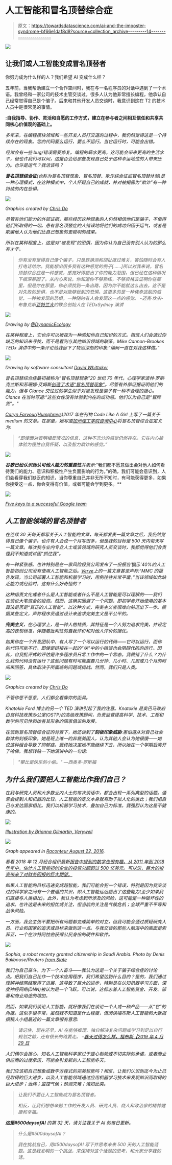 # 人工智能和冒名顶替综合症

> 原文：<https://towardsdatascience.com/ai-and-the-imposter-syndrome-bf66e1daf8d8?source=collection_archive---------14----------------------->

![](img/7a4a3001c6016cae340aaf360e57de64.png)

## 让我们或人工智能变成冒名顶替者

你努力成为什么样的人？我们希望 AI 变成什么样？

五年前，当我帮助建立一个合作空间时，我在与一名程序员的对话中遇到了一个术语。我曾经和一家公司的技术主管交谈过，很多人认为他非常擅长编程，他承认自己经常觉得自己是个骗子。后来和其他开发人员交谈时，我意识到这在 T2 的技术人员中是很常见的事情。

**:自我指导、协作、灵活和自愿的工作方式，建立在参与者之间相互信任和共享共同核心价值观的基础上。**

*多年来，在编程模块领域和一些开发人员打交道的过程中，我仍然觉得这是一个持续存在的现象。您的代码要么运行，要么不运行。当它运行时，可能会出错。*

*经常会有一些 bug/错误需要修复。编程的薪水更高，这可能会带来更高的生活水平，但也许我们可以问，这是否会给那些发现自己处于这种幸运地位的人带来压力。也许是运气？我活该吗？*

***冒名顶替综合征**(也称为冒名顶替现象、冒名顶替、欺诈综合征或冒名顶替体验)是一种心理模式，在这种模式中，个人怀疑自己的成就，并对被揭露为“欺诈”有一种持续的内在恐惧。*

*![](img/3f130c792ccaedd1a5cc0c3f0bd97c15.png)*

*Graphics created by [Chris Do](https://medium.com/u/e7df903c6cf5?source=post_page-----bf66e1daf8d8--------------------------------)*

*尽管有他们能力的外部证据，那些经历这种现象的人仍然相信他们是骗子，不值得他们所取得的一切。患有冒名顶替症的人错误地将他们的成功归因于运气，或者是欺骗他人认为他们比自己想象的更聪明的结果。*

*所以在某种程度上，这是对“被发现”的恐惧，因为你认为自己没有别人认为的那么有才华。*

> *你有没有觉得自己像个骗子，只是靠猜测和胡扯度过难关，害怕随时会有人打电话给你。我能想出很多我有这种感觉的例子[……]所以对我来说，冒名顶替综合症是一种感觉，感觉好得超出了你的能力范围，但已经在这种情况下根深蒂固了。从内心来说，你知道你不够熟练，不够资格去证明你在那里，但是你在那里，你必须找到一条出路，因为你不能就这么出去。这不是对失败的恐惧，也不是对能够做到的恐惧。这更多的是一种侥幸逃脱的感觉，一种被发现的恐惧，一种随时有人会发现这一点的感觉。
> -迈克·坎农-布鲁克斯[亚特兰大](https://www.atlassian.com/)的联合创始人在 TEDxSydney 演讲*

*![](img/f124591f659d92f06e76507e31cc19df.png)*

*Drawing by [@DynamicEcology](https://dynamicecology.wordpress.com/2017/10/18/imposter-syndrome-and-cognitive-distortions-some-thoughts-and-poorly-drawn-cartoons/)*

*在某种程度上，它也许可以被视为一种感知你自己知识的方式。相信人们会通过你缺乏的知识来寻找，而不是看到与其他知识领域的联系。Mike Cannon-Brookes TEDx 演讲中的一条评论给我留下了特别深刻的印象:“编码一直在对我这样做。”*

*![](img/ac5f15b2e3fd98569bf3d9f6c74b854d.png)*

*Drawing by software consultant [David Whittaker](https://twitter.com/rundavidrun?lang=en&lang=en)*

*冒名顶替综合症最初被称为“冒名顶替现象”20 世纪 70 年代，心理学家波林·罗斯·克兰斯和苏珊娜·艾姆斯[创造了术语“冒名顶替现象”](http://www.apa.org/gradpsych/2013/11/fraud.aspx?utm_source=zapier.com&utm_medium=referral&utm_campaign=zapier)。尽管有外部证据证明他们的能力，但与 Clance 交往过的学生似乎对被发现是骗子有一种不合理的担心。Clance 在当时写道:“这些女性没有体验到内在的成功感。他们认为自己是“冒牌货”。"*

*[Caryn Farvour(Humphreys)](https://medium.com/u/6337afe49e9b?source=post_page-----bf66e1daf8d8--------------------------------)2017 年在刊物 Code Like A Girl 上写了一篇关于 medium 的文章。在那里，她写道[加州理工学院咨询中心](http://counseling.caltech.edu/general/InfoandResources/Impostor)将冒名顶替综合症定义为:*

> *“即使面对表明相反情况的信息，这种不充分的感觉仍然存在。它在内心被体验为慢性自我怀疑，以及智力欺诈的感觉。”*

*![](img/b3fb31a606aad51259e3bda98c494081.png)*

***谷歌已经认识到认可他人能力的重要性**并表示:*“我们都不愿意做出会对他人如何看待我们的能力、意识和积极性产生负面影响的行为。”的确，我们可能会意识到，人们会看穿我们缺乏的知识，当你尊重自己并非无所不知时，有可能获得更多，如果你接受这一点，你会变得有价值，或者可能会学到更多。**

*![](img/e9cec218fdf2cb6efaee7515cdb3c3c5.png)*

*[Five keys to a successful Google team](https://rework.withgoogle.com/blog/five-keys-to-a-successful-google-team/)*

## *人工智能领域的冒名顶替者*

*在连续 30 天每天都写关于人工智能的文章，每天都发表一篇文章之后，我仍然觉得自己像个骗子。也许有人会说一个月写很多，但是我的目标是 500 天内每天写一篇文章。每次我与业内专业人士或该领域的研究人员交谈时，我都觉得他们会责怪我不知道或试图“抓住我”。*

*有一种紧张感。也许特别是在一家风险投资公司发布了一份报告*‘揭示’*40%的人工智能初创公司没有使用人工智能之后。[Verve](https://www.theverge.com/2019/3/5/18251326/ai-startups-europe-fake-40-percent-mmc-report)上的一篇文章甚至声称:“MMC 的报告发现，当公司部署人工智能和机器学习时，用例往往非常平庸。”当该领域如此缺乏能力或经验时，这有什么好奇怪的？*

*这种指责文化或者什么是人工智能或者什么不是人工智能是可以理解的——我们在谈论大笔资金的投资。然而，这确实回避了一个问题，即初学者开始使用的基本算法是否是“真正的人工智能”。以这种方式，完美主义者很难向前迈出下一步。根据某些定义，声称程序员通过设计来追求完美主义是不公平的。*

***完美主义**，在心理学上，是一种人格特质，其特征是一个人努力追求完美，并设定高的表现标准，伴随着批判性的自我评价和对他人评价的担忧。*

*如果你在一个开发团队中，有人写了一个可以运行的代码——它可以运行，而你的代码可能不行。即使是链接在一起的“块”中的小错误也会阻碍代码的运行。因此，自我批评式的评估是许多程序员日常工作中的一个常态。我做错了什么？为什么我的代码没有运行？这些问题有时可能需要几分钟、几小时、几周或几个月的时间来回答，具体取决于所面临的问题或挑战。然而，我们只是人类。*

*![](img/8208327710aa2fa45e7c3403ecc27346.png)*

*Graphics created by [Chris Do](https://medium.com/u/e7df903c6cf5?source=post_page-----bf66e1daf8d8--------------------------------)*

*不管你愿不愿意，人们都会看穿你的面具。*

*Knatokie Ford 博士的另一个 TED 演讲引起了我的注意。Knatokie 是奥巴马政府白宫科技政策办公室(OSTP)的高级政策顾问，负责监督提高科学、技术、工程和数学的可见性和改善其形象的国家倡议的发展。*

*在谈到冒名顶替综合征的背景下，她还谈到了**刻板印象威胁**:害怕遵从对自己社会群体的刻板印象。她是班上唯一的非裔美国人，认为其他人会认为她很傻——她说这种组合导致了抑郁症。最终她决定她不能继续下去，所以她在一个学期后离开了哈佛。我想转贴一下她演讲中的一句话:*

> *"攀比是快乐的小偷。"
> —西奥多·罗斯福*

## *为什么我们要把人工智能比作我们自己？*

*在我与研究人员和大多数业内人士的每次谈话中，都会出现一系列典型的话题。通常会提到人和机器的比较。人工智能的定义本身就有助于拟人化的类比；我们把自己与发达国家相比。我们以机器学习技术，叠加自己为标准。我强烈认为这是不健康的。*

*![](img/0495e6971b316f856498ab4891edc1ea.png)*

*[Illustration by Brianna Gilmartin, Verywell](https://www.verywellmind.com/signs-you-may-be-a-perfectionist-3145233)*

*![](img/0710ffc2b54fc3fcb60d53ff31ebbd3b.png)*

*Graph appeared in [Raconteur August 22, 2016](https://www.raconteur.net/business-innovation/the-rise-of-artificial-intelligence-in-6-charts).*

*看看 2018 年 12 月经合组织最新[报告中提到的数字也很有趣。从 2011 年到 2018 年年中，估计人工智能初创企业的投资总额超过 500 亿美元。可以说，巨大的投资带来了对财务回报的巨大期望。](https://www.oecd.org/going-digital/ai/private-equity-investment-in-artificial-intelligence.pdf)*

*如果人工智能的目标迅速变成超智能，我们可能会犯一个错误，特别是因为我交谈过的科学家之间有一个普遍的共识，即人工智能远远超出了这些能力(至少如果我们直接与人类相比)。此外，我认为考虑到所涉及的风险，这可能是一种破坏性的追求。也许这是未来的担忧或关注，但当前的关注是气候危机；全球严重不平等和战争风险。*

*一方面，我会主张不要把所有问题都变成简单的对立，但我可能会通过质疑研究人员、行业和国家的追求或目标来做到这一点。与我交谈的那些人脑海中的画面是索菲亚，一个在沙特阿拉伯获得公民身份的硬件和软件。*

*![](img/dbcdfba32c112fc6100d4b932ecea3a4.png)*

*Sophia, a robot recenty granted citizenship in Saudi Arabia. Photo by Denis Balibouse/Reuters [from Slate](https://slate.com/technology/2017/11/what-rights-does-a-robot-get-with-citizenship.html)*

*我们为自己奋斗，为下一个人奋斗——我认为这是一个关于骗子综合症的讨论点。把我们自己比作一个技术应用程序，我们希望达到什么目的？是的，我们通过理解神经网络取得了进展，这导致了巨大的进步，特别是在认知机器学习方面，深度神经网络(DNN)被认为是一个飞跃。可以说，这标志着人工智能资金、开发、部署和商业用途的增加。*

*然而，如果我们谈论人工智能，就好像我们在谈论一个人或一种产品——从“它”的角度。这似乎很平常，虽然我不知道是什么程度，但阅读福布斯人工智能和大数据撰稿人小组最近的一篇文章很有意思:*

> *请记住，现在还早，AI 在能够推理、独自解决复杂问题或学习到足以自行规划之前，还有很长的路要走。
> –[春天过得怎么样，福布斯【2019 年 4 月 29 日](https://www.forbes.com/sites/cognitiveworld/2019/04/29/so-how-goes-that-ai-spring/#4c719a4e23d4)*

*人们偶尔会担心，知名人工智能科学家过于雄心勃勃或不切实际的承诺，或者商业供应商的过度承诺，可能会引发新的人工智能冬天。*

*我们应该把自己想象成数学方程式的完美智能吗？相反，让我们认识到迄今为止已经取得的巨大进步，以及人工智能领域通过应用机器学习技术来发现知识而取得的巨大进步；治病；监控气候；预测灾难；诸如此类。*

> *让我们不要让人工智能成为冒名顶替者。*
> 
> *相反，让我们想想辛勤工作的开发人员、研究人员、商人和政治家的精神健康和幸福。*

***这是#500daysofAI** 的第 32 天，请关注我关于 AI 的每日更新。*

> *什么是#500daysofAI？*
> 
> *我在挑战自己，用#500daysofAI 写下并思考未来 500 天的人工智能话题。这是我发明的一个挑战，来保持对这个话题的思考，和大家分享我的话。*